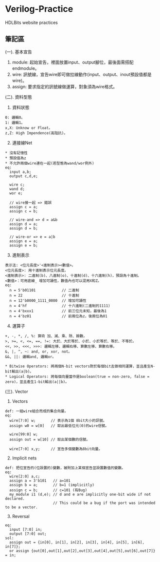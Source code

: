 # Verilog-Practice
HDLBits website practices

## 筆記區
(一). 基本宣告
  1. module: 起始宣告，裡面放置input、output腳位，最後面需搭配endmodule。
  2. wire: 訊號線，宣告wire即可做拉線動作(input、output、inout預設值都是wire)。
  3. assign: 要求指定的訊號線做運算，對象須為wire格式。


(二). 資料型態
  1. 資料狀態
    
    0: 邏輯0。
    1: 邏輯1。
    x,X: Unknow or Float。
    z,Z: High Impendence(高阻抗)。 
  
  2. 連接線Net

    * 沒有記憶性
    * 預設值為z
    * 不允許兩個wire連在一起(若型態為wand/wor例外)
    eq:
      input a,b;
      output c,d,e;
      
      wire c;
      wand d;
      wor e;
      
      // wire接一起 => 錯誤
      assign c = a;
      assign c = b;
      
      // wire-and => d = a&b
      assign d = a;
      assign d = b;
      
      // wire-or => e = a|b
      assign e = a;
      assign e = b;
      
  3. 進制表示

    表示法: <位元長度>'<進制表示><數值>。
    <位元長度>: 用十進制表示位元長度。
    <進制表示>: 二進制(b)、八進制(o)、十進制(d)、十六進制(h)，預設為十進制。
    <數值>：可用底線_ 增加可讀性，數值內也可以混用X和Z。
    eq:
      n = 5'b01101            // 二進制
      n = 22                  // 十進制
      n = 12'b0000_1111_0000  // 增加可讀性
      n = 4'hf                // 十六進制(二進制的1111)
      n = 4'bxxx1             // 前三位元未知，最後為1
      n = 4'bz01              // 前兩位為z，後兩位為01
  
  4. 運算子
    
    +, -, *, /, %: 算術 加、減、乘、除、餘數。
    >, >=, <, <=, ==, !=: 大於、大於等於、小於、小於等於、等於、不等於。
    <<, >>, <<<, >>>: 邏輯左移、邏輯右移、算數左移、算數右移。
    &, |, ^, ~: and, or, xor, not。
    &&, ||: 邏輯and, 邏輯or。
    
    * Bitwise Operators: 將兩個N-bit vectors對於每個bit去做相同運算，並且產生N-bit輸出(a|b)。
    * Logical Operators: 將每個向量當作是boolean(true = non-zero, false = zero)，並且產生1-bit輸出(a||b)。

(三). Vector
  1. Vectors

    def: 一組wire組合而成的集合向量。
    eq: 
      wire[7:0] w;       // 表示為1個 8bit大小的訊號。
      assign w0 = w[0]   // 取出最低位元(0)的wire信號。
      
      wire[99:0] w;
      assign out = w[10] // 取出某個數的信號。
      
      wire[7:0] x,y;     // 宣告多個變數為8bit向量。
      
  2. Implicit nets

    def: 把位宣告的(位設置的)變數，被附加上某個宣告並設置數值的變數。
    eq:
      wire[2:0] a,c;      
      assign a = 3'b101   // a=101
      assign b = a;       // b=1 (implicitly)
      assign c = b;       // c=101 (有Bug)
      my_module i1 (d,e); // d and e are implicitly one-bit wide if not declared.
                          // This could be a bug if the port was intended to be a vector.

  3. Reversal
    
    eq: 
      input [7:0] in;
      output [7:0] out;
    sol: 
      assign out = {in[0], in[1], in[2], in[3], in[4], in[5], in[6], in[7]};
      or assign {out[0],out[1],out[2],out[3],out[4],out[5],out[6],out[7]} = in;
